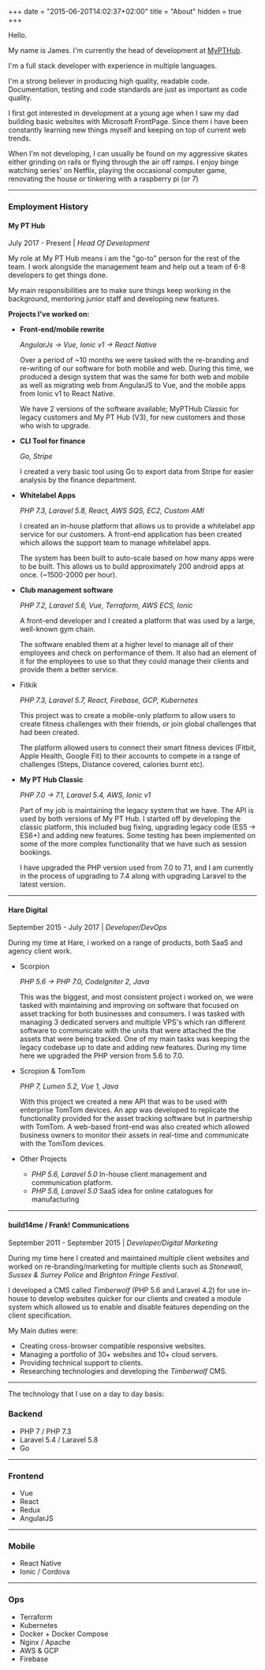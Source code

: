 +++
date = "2015-06-20T14:02:37+02:00"
title = "About"
hidden = true
+++

Hello.

My name is James. I'm currently the head of development at [MyPTHub](https://www.mypthub.net).

I'm a full stack developer with experience in multiple languages.

I'm a strong believer in producing high quality, readable code. Documentation, testing and code standards are just as important as code quality.

I first got interested in development at a young age when I saw my dad building basic websites with Microsoft FrontPage. Since them i have been constantly learning new things myself and keeping on top of current web trends.

When I'm not developing, I can usually be found on my aggressive skates either grinding on rails or flying through the air off ramps. I enjoy binge watching series' on Netflix, playing the occasional computer game, renovating the house or tinkering with a raspberry pi (or 7)



***

### Employment History

#### My PT Hub
July 2017 - Present | *Head Of Development*

My role at My PT Hub means i am the "go-to" person for the rest of the team. I work alongside the management team and help out a team of 6-8 developers to get things done.

My main responsibilities are to make sure things keep working in the background, mentoring junior staff and developing new features.


**Projects I've worked on:**

- **Front-end/mobile rewrite**
    
    *AngularJs -> Vue, Ionic v1 -> React Native*
    
    Over a period of ~10 months we were tasked with the re-branding and re-writing of our software for both mobile and web. 
    During this time, we produced a design system that was the same for both web and mobile as well as migrating web from AngularJS to Vue, and the mobile apps from Ionic v1 to React Native.
    
    We have 2 versions of the software available; MyPTHub Classic for legacy customers and My PT Hub (V3), for new customers and those who wish to upgrade.

- **CLI Tool for finance**
    
    *Go, Stripe*
    
    I created a very basic tool using Go to export data from Stripe for easier analysis by the finance department.


- **Whitelabel Apps**

    *PHP 7.3, Laravel 5.8, React, AWS SQS, EC2, Custom AMI*

    I created an in-house platform that allows us to provide a whitelabel app service for our customers.
    A front-end application has been created which allows the support team to manage whitelabel apps.
    
    The system has been built to auto-scale based on how many apps were to be built. This allows us to build approximately 200 android apps at once. (~1500-2000 per hour).

- **Club management software**

    *PHP 7.2, Laravel 5.6, Vue, Terraform, AWS ECS, Ionic*
    
    A front-end developer and I created a platform that was used by a large, well-known gym chain.
    
    The software enabled them at a higher level to manage all of their employees and check on performance of them.
    It also had an element of it for the employees to use so that they could manage their clients and provide them a better service.  

- Fitkik

    *PHP 7.3, Laravel 5.7, React, Firebase, GCP, Kubernetes*
    
    This project was to create a mobile-only platform to allow users to create fitness challenges with their friends, or join global challenges that had been created.
    
    The platform allowed users to connect their smart fitness devices (Fitbit, Apple Health, Google Fit) to their accounts to compete in a range of challenges (Steps, Distance covered, calories burnt etc).
    

- **My PT Hub Classic**

    *PHP 7.0 -> 7.1, Laravel 5.4, AWS, Ionic v1*
    
    Part of my job is maintaining the legacy system that we have. The API is used by both versions of My PT Hub.
    I started off by developing the classic platform, this included bug fixing, upgrading legacy code (ES5 -> ES6+) and adding new features.
    Some testing has been implemented on some of the more complex functionality that we have such as session bookings.
    
    I have upgraded the PHP version used from 7.0 to 7.1, and I am currently in the process of upgrading to 7.4 along with upgrading Laravel to the latest version.

***

#### Hare Digital
September 2015 - July 2017 | *Developer/DevOps*

During my time at Hare, i worked on a range of products, both SaaS and agency client work.

- Scorpion
    
    *PHP 5.6 -> PHP 7.0, CodeIgniter 2, Java*

    This was the biggest, and most consistent project i worked on, we were tasked with maintaining and improving on software that focused on asset tracking for both businesses and consumers.
    I was tasked with managing 3 dedicated servers and multiple VPS's which ran different software to communicate with the units that were attached the the assets that were being tracked.
    One of my main tasks was keeping the legacy codebase up to date and adding new features. During my time here we upgraded the PHP version from 5.6 to 7.0.
    
- Scropion & TomTom

    *PHP 7, Lumen 5.2, Vue 1, Java*
    
    With this project we created a new API that was to be used with enterprise TomTom devices.
    An app was developed to replicate the functionality provided for the asset tracking software but in partnership with TomTom.
    A web-based front-end was also created which allowed business owners to monitor their assets in real-time and communicate with the TomTom devices.
    
- Other Projects

    - *PHP 5.6, Laravel 5.0* In-house client management and communication platform.
    - *PHP 5.6, Laravel 5.0* SaaS idea for online catalogues for manufacturing
    

***

#### build14me / Frank! Communications
September 2011 - September 2015 | *Developer/Digital Marketing*

During my time here I created and maintained multiple client websites and worked on re-branding/marketing for multiple clients such as *Stonewall*, *Sussex & Surrey Police* and *Brighton Fringe Festival*.

I developed a CMS called *Timberwolf* (PHP 5.6 and Laravel 4.2) for use in-house to develop websites quicker for our clients and created a module system which allowed us to enable and disable features depending on the client specification.

My Main duties were:

- Creating cross-browser compatible responsive websites.
- Managing a portfolio of 30+ websites and 10+ cloud servers.
- Providing technical support to clients.
- Researching technologies and developing the *Timberwolf* CMS.

***

The technology that I use on a day to day basis:

### Backend 

- PHP 7 / PHP 7.3
- Laravel 5.4 / Laravel 5.8
- Go

***

### Frontend

- Vue
- React
- Redux
- AngularJS

***

### Mobile

- React Native
- Ionic / Cordova

***

### Ops

- Terraform
- Kubernetes
- Docker + Docker Compose
- Nginx / Apache
- AWS & GCP
- Firebase
